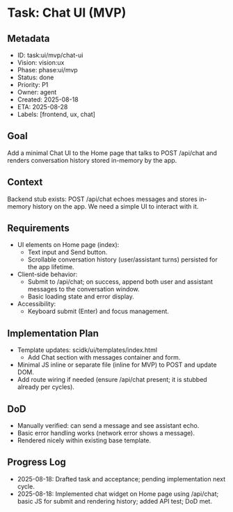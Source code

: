 # Task: Chat UI (MVP)

## Metadata
- ID: task:ui/mvp/chat-ui
- Vision: vision:ux
- Phase: phase:ui/mvp
- Status: done
- Priority: P1
- Owner: agent
- Created: 2025-08-18
- ETA: 2025-08-28
- Labels: [frontend, ux, chat]

## Goal
Add a minimal Chat UI to the Home page that talks to POST /api/chat and renders conversation history stored in-memory by the app.

## Context
Backend stub exists: POST /api/chat echoes messages and stores in-memory history on the app. We need a simple UI to interact with it.

## Requirements
- UI elements on Home page (index):
  - Text input and Send button.
  - Scrollable conversation history (user/assistant turns) persisted for the app lifetime.
- Client-side behavior:
  - Submit to /api/chat; on success, append both user and assistant messages to the conversation window.
  - Basic loading state and error display.
- Accessibility:
  - Keyboard submit (Enter) and focus management.

## Implementation Plan
- Template updates: scidk/ui/templates/index.html
  - Add Chat section with messages container and form.
- Minimal JS inline or separate file (inline for MVP) to POST and update DOM.
- Add route wiring if needed (ensure /api/chat present; it is stubbed already per cycles).

## DoD
- Manually verified: can send a message and see assistant echo.
- Basic error handling works (network error shows a message).
- Rendered nicely within existing base template.

## Progress Log
- 2025-08-18: Drafted task and acceptance; pending implementation next cycle.
- 2025-08-18: Implemented chat widget on Home page using /api/chat; basic JS for submit and rendering history; added API test; DoD met.
